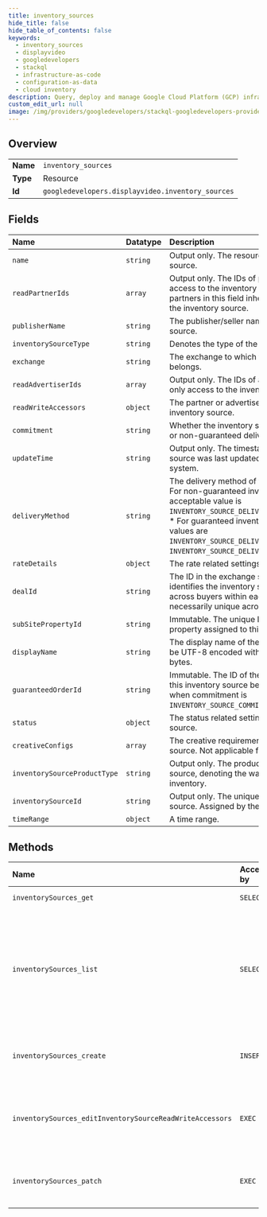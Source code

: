 ```yaml
---
title: inventory_sources
hide_title: false
hide_table_of_contents: false
keywords:
  - inventory_sources
  - displayvideo
  - googledevelopers    
  - stackql
  - infrastructure-as-code
  - configuration-as-data
  - cloud inventory
description: Query, deploy and manage Google Cloud Platform (GCP) infrastructure and resources using SQL
custom_edit_url: null
image: /img/providers/googledevelopers/stackql-googledevelopers-provider-featured-image.png
---
```

  
    

## Overview
<table><tbody>
<tr><td><b>Name</b></td><td><code>inventory_sources</code></td></tr>
<tr><td><b>Type</b></td><td>Resource</td></tr>
<tr><td><b>Id</b></td><td><code>googledevelopers.displayvideo.inventory_sources</code></td></tr>
</tbody></table>

## Fields
| Name | Datatype | Description |
|:-----|:---------|:------------|
| `name` | `string` | Output only. The resource name of the inventory source. |
| `readPartnerIds` | `array` | Output only. The IDs of partners with read-only access to the inventory source. All advertisers of partners in this field inherit read-only access to the inventory source. |
| `publisherName` | `string` | The publisher/seller name of the inventory source. |
| `inventorySourceType` | `string` | Denotes the type of the inventory source. |
| `exchange` | `string` | The exchange to which the inventory source belongs. |
| `readAdvertiserIds` | `array` | Output only. The IDs of advertisers with read-only access to the inventory source. |
| `readWriteAccessors` | `object` | The partner or advertisers with access to the inventory source. |
| `commitment` | `string` | Whether the inventory source has a guaranteed or non-guaranteed delivery. |
| `updateTime` | `string` | Output only. The timestamp when the inventory source was last updated. Assigned by the system. |
| `deliveryMethod` | `string` | The delivery method of the inventory source. * For non-guaranteed inventory sources, the only acceptable value is `INVENTORY_SOURCE_DELIVERY_METHOD_PROGRAMMATIC`. * For guaranteed inventory sources, acceptable values are `INVENTORY_SOURCE_DELIVERY_METHOD_TAG` and `INVENTORY_SOURCE_DELIVERY_METHOD_PROGRAMMATIC`. |
| `rateDetails` | `object` | The rate related settings of the inventory source. |
| `dealId` | `string` | The ID in the exchange space that uniquely identifies the inventory source. Must be unique across buyers within each exchange but not necessarily unique across exchanges. |
| `subSitePropertyId` | `string` | Immutable. The unique ID of the sub-site property assigned to this inventory source. |
| `displayName` | `string` | The display name of the inventory source. Must be UTF-8 encoded with a maximum size of 240 bytes. |
| `guaranteedOrderId` | `string` | Immutable. The ID of the guaranteed order that this inventory source belongs to. Only applicable when commitment is `INVENTORY_SOURCE_COMMITMENT_GUARANTEED`. |
| `status` | `object` | The status related settings of the inventory source. |
| `creativeConfigs` | `array` | The creative requirements of the inventory source. Not applicable for auction packages. |
| `inventorySourceProductType` | `string` | Output only. The product type of the inventory source, denoting the way through which it sells inventory. |
| `inventorySourceId` | `string` | Output only. The unique ID of the inventory source. Assigned by the system. |
| `timeRange` | `object` | A time range. |
## Methods
| Name | Accessible by | Required Params | Description |
|:-----|:--------------|:----------------|:------------|
| `inventorySources_get` | `SELECT` | `inventorySourcesId` | Gets an inventory source. |
| `inventorySources_list` | `SELECT` |  | Lists inventory sources that are accessible to the current user. The order is defined by the order_by parameter. If a filter by entity_status is not specified, inventory sources with entity status `ENTITY_STATUS_ARCHIVED` will not be included in the results. |
| `inventorySources_create` | `INSERT` |  | Creates a new inventory source. Returns the newly created inventory source if successful. |
| `inventorySources_editInventorySourceReadWriteAccessors` | `EXEC` | `inventorySourcesId` | Edits read/write accessors of an inventory source. Returns the updated read_write_accessors for the inventory source. |
| `inventorySources_patch` | `EXEC` | `inventorySourcesId` | Updates an existing inventory source. Returns the updated inventory source if successful. |

